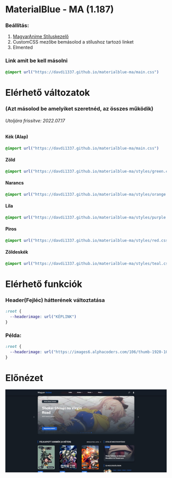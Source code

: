 # MaterialBlue - MA (1.187)

### Beállítás:
1. [MagyarAnime Stíluskezelő](https://magyaranime.hu/felhasznalo/customcss/)
2. CustomCSS mezőbe bemásolod a stílushoz tartozó linket
3. Elmented

### Link amit be kell másolni
```css
@import url("https://davdi1337.github.io/materialblue-ma/main.css")
```

# Elérhető változatok
### (Azt másolod be amelyiket szeretnéd, az összes működik)
###### Utoljára frissítve: 2022.07.17
#### Kék (Alap)
```css
@import url("https://davdi1337.github.io/materialblue-ma/main.css")
```
#### Zöld
```css
@import url("https://davdi1337.github.io/materialblue-ma/styles/green.css")
```
#### Narancs
```css
@import url("https://davdi1337.github.io/materialblue-ma/styles/orange.css")
```
#### Lila
```css
@import url("https://davdi1337.github.io/materialblue-ma/styles/purple.css")
```
#### Piros
```css
@import url("https://davdi1337.github.io/materialblue-ma/styles/red.css")
```
#### Zöldeskék
```css
@import url("https://davdi1337.github.io/materialblue-ma/styles/teal.css")
```

# Elérhető funkciók
### Header(Fejléc) hátterének változtatása
```css
:root {
  --headerimage: url("KÉPLINK")
}
```
### Példa: 
```css
:root {
  --headerimage: url("https://images6.alphacoders.com/106/thumb-1920-1061828.png");
}
```

# Előnézet
![Preview](https://github.com/davdi1337/materialblue-ma/blob/master/images/preview.jpg)
